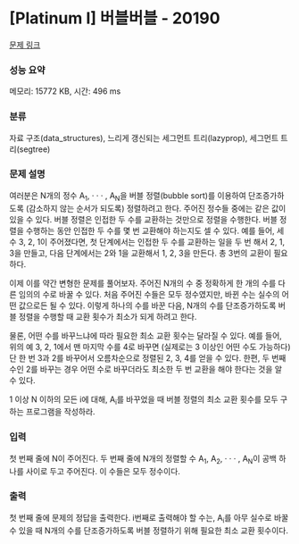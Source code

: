 # [Platinum I] 버블버블 - 20190 

[문제 링크](https://www.acmicpc.net/problem/20190) 

### 성능 요약

메모리: 15772 KB, 시간: 496 ms

### 분류

자료 구조(data_structures), 느리게 갱신되는 세그먼트 트리(lazyprop), 세그먼트 트리(segtree)

### 문제 설명

<p>여러분은 N개의 정수 A<sub>1</sub>, · · · , A<sub>N</sub>을 버블 정렬(bubble sort)를 이용하여 단조증가하도록 (감소하지 않는 순서가 되도록) 정렬하려고 한다. 주어진 정수들 중에는 같은 값이 있을 수 있다. 버블 정렬은 인접한 두 수를 교환하는 것만으로 정렬을 수행한다. 버블 정렬을 수행하는 동안 인접한 두 수를 몇 번 교환해야 하는지도 셀 수 있다. 예를 들어, 세 수 3, 2, 1이 주어졌다면, 첫 단계에서는 인접한 두 수를 교환하는 일을 두 번 해서 2, 1, 3을 만들고, 다음 단계에서는 2와 1을 교환해서 1, 2, 3을 만든다. 총 3번의 교환이 필요하다.</p>

<p>이제 이를 약간 변형한 문제를 풀어보자. 주어진 N개의 수 중 정확하게 한 개의 수를 다른 임의의 수로 바꿀 수 있다. 처음 주어진 수들은 모두 정수였지만, 바뀐 수는 실수의 어떤 값으로든 될 수 있다. 이렇게 하나의 수를 바꾼 다음, N개의 수를 단조증가하도록 버블 정렬을 수행할 때 교환 횟수가 최소가 되게 하려고 한다.</p>

<p>물론, 어떤 수를 바꾸느냐에 따라 필요한 최소 교환 횟수는 달라질 수 있다. 예를 들어, 위의 예 3, 2, 1에서 맨 마지막 수를 4로 바꾸면 (실제로는 3 이상인 어떤 수도 가능하다) 단 한 번 3과 2를 바꾸어서 오름차순으로 정렬된 2, 3, 4를 얻을 수 있다. 한편, 두 번째 수인 2를 바꾸는 경우 어떤 수로 바꾸더라도 최소한 두 번 교환을 해야 한다는 것을 알 수 있다.</p>

<p>1 이상 N 이하의 모든 i에 대해, A<sub>i</sub>를 바꾸었을 때 버블 정렬의 최소 교환 횟수를 모두 구하는 프로그램을 작성하라.</p>

### 입력 

 <p>첫 번째 줄에 N이 주어진다. 두 번째 줄에 N개의 정렬할 수 A<sub>1</sub>, A<sub>2</sub>, · · · , A<sub>N</sub>이 공백 하나를 사이로 두고 주어진다. 이 수들은 모두 정수이다.</p>

### 출력 

 <p>첫 번째 줄에 문제의 정답을 출력한다. i번째로 출력해야 할 수는, A<sub>i</sub>를 아무 실수로 바꿀 수 있을 때 N개의 수를 단조증가하도록 버블 정렬하기 위해 필요한 최소 교환 횟수이다.</p>

